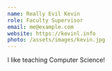 ```yaml
---
name: Really Evil Kevin
role: Faculty Supervisor
email: me@example.com
website: https://kevinl.info
photo: /assets/images/kevin.jpg
---
```


I like teaching Computer Science!
